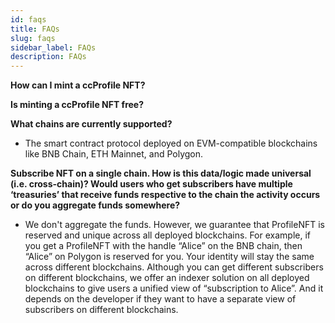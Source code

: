 ```yaml
---
id: faqs
title: FAQs
slug: faqs
sidebar_label: FAQs
description: FAQs
---
```


**How can I mint a ccProfile NFT?**

**Is minting a ccProfile NFT free?**

**What chains are currently supported?**
- The smart contract protocol deployed on EVM-compatible blockchains like BNB Chain, ETH Mainnet, and Polygon.


**Subscribe NFT on a single chain. How is this data/logic made universal (i.e. cross-chain)? Would users who get subscribers have multiple ‘treasuries’ that receive funds respective to the chain the activity occurs or do you aggregate funds somewhere?**

- We don't aggregate the funds. However, we guarantee that ProfileNFT is reserved and unique across all deployed blockchains. For example, if you get a ProfileNFT with the handle “Alice” on the BNB chain, then “Alice” on Polygon is reserved for you. Your identity will stay the same across different blockchains. Although you can get different subscribers on different blockchains,  we offer an indexer solution on all deployed blockchains to give users a unified view of “subscription to Alice”. And it depends on the developer if they want to have a separate view of subscribers on different blockchains.
